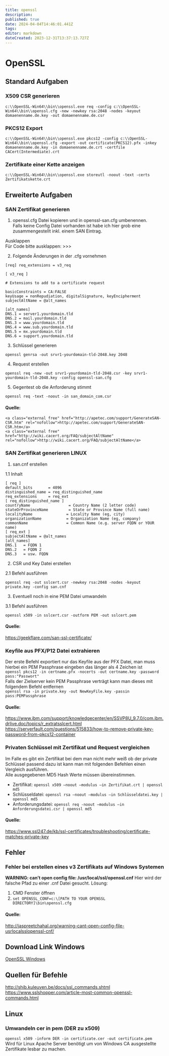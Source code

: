 ```yaml
---
title: openssl
description: 
published: true
date: 2024-04-04T14:46:01.441Z
tags: 
editor: markdown
dateCreated: 2023-12-31T13:37:13.727Z
---
```


# OpenSSL

## Standard Aufgaben

### X509 CSR generieren

`c:\\OpenSSL-Win64\\bin\\openssl.exe req -config c:\\OpenSSL-Win64\\bin\\openssl.cfg -new -newkey rsa:2048 -nodes -keyout domaenenname.de.key -out domaenenname.de.csr`

### PKCS12 Export

`c:\\OpenSSL-Win64\\bin\\openssl.exe pkcs12 -config c:\\OpenSSL-Win64\\bin\\openssl.cfg -export -out certificate(PKCS12).pfx -inkey domaenenname.de.key -in domaenenname.de.crt -certfile CACert(Intermediate).crt`

### Zertifikate einer Kette anzeigen

`c:\\OpenSSL-Win64\\bin\\openssl.exe storeutl -noout -text -certs Zertifikatskette.crt`

## Erweiterte Aufgaben

### SAN Zertifikat generieren

1. openssl.cfg Datei kopieren und in openssl-san.cfg umbenennen.  
Falls keine Config Datei vorhanden ist habe ich hier grob eine zusammengestellt inkl. einem SAN Eintrag.

<div class="mw-collapsible mw-collapsed mw-made-collapsible" id="bkmrk-ausklappen"><span aria-expanded="false" class="mw-collapsible-toggle mw-collapsible-toggle-default mw-collapsible-toggle-collapsed" role="button" tabindex="0"><a class="mw-collapsible-text">Ausklappen</a></span></div>Für Code bitte ausklappen: &gt;&gt;&gt;

2. Folgende Änderungen in der .cfg vornehmen

```
[req] req_extensions = v3_req

[ v3_req ]

# Extensions to add to a certificate request

basicConstraints = CA:FALSE
keyUsage = nonRepudiation, digitalSignature, keyEncipherment
subjectAltName = @alt_names

[alt_names]
DNS.1 = server1.yourdomain.tld
DNS.2 = mail.yourdomain.tld
DNS.3 = www.yourdomain.tld
DNS.4 = www.sub.yourdomain.tld
DNS.5 = mx.yourdomain.tld
DNS.6 = support.yourdomain.tld
```

3. Schlüssel generieren

`
openssl genrsa -out srvr1-yourdomain-tld-2048.key 2048
`

4. Request erstellen

`
openssl req -new -out srvr1-yourdomain-tld-2048.csr -key srvr1-yourdomain-tld-2048.key -config openssl-san.cfg
`

5. Gegentest ob die Anforderung stimmt

`
openssl req -text -noout -in san_domain_com.csr
`

#### Quelle:

```
<a class="external free" href="http://apetec.com/support/GenerateSAN-CSR.htm" rel="nofollow">http://apetec.com/support/GenerateSAN-CSR.htm</a>
<a class="external free" href="http://wiki.cacert.org/FAQ/subjectAltName" rel="nofollow">http://wiki.cacert.org/FAQ/subjectAltName</a>
```

### SAN Zertifikat generieren LINUX

1. san.cnf erstellen

1.1 Inhalt

```
[ req ]
default_bits       = 4096
distinguished_name = req_distinguished_name
req_extensions     = req_ext
[ req_distinguished_name ]
countryName                 = Country Name (2 letter code)
stateOrProvinceName         = State or Province Name (full name)
localityName               = Locality Name (eg, city)
organizationName           = Organization Name (eg, company)
commonName                 = Common Name (e.g. server FQDN or YOUR name)
[ req_ext ]
subjectAltName = @alt_names
[alt_names]
DNS.1   = FQDN 1
DNS.2   = FQDN 2
DNS.3   = usw. FQDN
```

2. CSR und Key Datei erstellen

2.1 Befehl ausführen

`
openssl req -out sslcert.csr -newkey rsa:2048 -nodes -keyout private.key -config san.cnf
`

3. Eventuell noch in eine PEM Datei umwandeln

3.1 Befehl ausführen

`
openssl x509 -in sslcert.csr -outform PEM -out sslcert.pem
`

#### Quelle:

https://geekflare.com/san-ssl-certificate/

### Keyfile aus PFX/P12 Datei extrahieren

Der erste Befehl exportiert nur das Keyfile aus der PFX Datei, man muss hierbei ein PEM Passphrase eingeben das länger als 4 Zeichen ist  
`openssl pkcs12 -in certname.pfx -nocerts -out certname.key -password pass:"Passwort"`  
Falls der Zielserver kein PEM Passphrase verträgt kann man dieses mit folgendem Befehl entfernen  
`openssl rsa -in private.key -out NewKeyFile.key -passin pass:PEMPassphrase`

#### Quelle:

https://www.ibm.com/support/knowledgecenter/en/SSVP8U_9.7.0/com.ibm.drlive.doc/topics/r_extratsslcert.html
https://serverfault.com/questions/515833/how-to-remove-private-key-password-from-pkcs12-container

### Privaten Schlüssel mit Zertifikat und Request vergleichen

Im Falle es gibt ein Zertifikat bei dem man nicht mehr weiß ob der private Schlüssel passend dazu ist kann man mit folgenden Befehlen einen Vergleich ausführen.  
Alle ausgegebenen MD5 Hash Werte müssen übereinstimmen.

- Zertifikat: `openssl x509 –noout –modulus –in Zertifikat.crt | openssl md5`
- Schlüsseldatei: `openssl rsa –noout –modulus –in Schlüsseldatei.key | openssl md5`
- Anforderungsdatei: `openssl req -noout –modulus –in Anforderungsdatei.csr | openssl md5`

#### Quelle:

https://www.ssl247.de/kb/ssl-certificates/troubleshooting/certificate-matches-private-key

## Fehler

### Fehler bei erstellen eines v3 Zertifikats auf Windows Systemen

**WARNING: can’t open config file: /usr/local/ssl/openssl.cnf**
Hier wird der falsche Pfad zu einer .cnf Datei gesucht. Lösung:

1. CMD Fenster öffnen
2. `set OPENSSL_CONF=c:\[PATH TO YOUR OPENSSL DIRECTORY]\bin\openssl.cfg`

#### Quelle:

http://jaspreetchahal.org/warning-cant-open-config-file-usrlocalsslopenssl-cnf/

## Download Link Windows

[OpenSSL Windows](http://slproweb.com/products/Win32OpenSSL.html)

## Quellen für Befehle

http://shib.kuleuven.be/docs/ssl_commands.shtml
https://www.sslshopper.com/article-most-common-openssl-commands.html

## Linux

### Umwandeln cer in pem (DER zu x509)

`openssl x509 -inform DER -in certificate.cer -out certificate.pem`  
Wird für Linux Apache Server benötigt um von Windows CA ausgestellte Zertifikate lesbar zu machen.